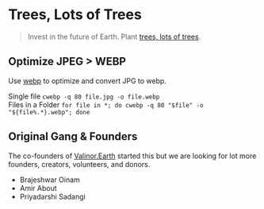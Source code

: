 # Trees, Lots of Trees

> Invest in the future of Earth. Plant [trees, lots of trees](https://treeslotsoftrees.org).

## Optimize JPEG > WEBP

Use [webp](https://en.wikipedia.org/wiki/WebP) to optimize and convert JPG to webp.

Single file `cwebp -q 80 file.jpg -o file.webp`\
Files in a Folder `for file in *; do cwebp -q 80 "$file" -o "${file%.*}.webp"; done`


## Original Gang & Founders

The co-founders of [Valinor.Earth](https://valinor.earth) started this but we are looking for lot more founders, creators, volunteers, and donors.

- Brajeshwar Oinam
- Amir About
- Priyadarshi Sadangi
